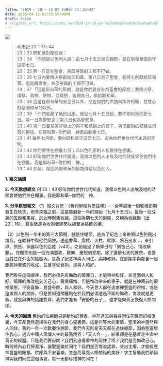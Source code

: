 ```yaml
---
title: "2019 – 10 – 18 QT 利未記 23：33~44"
date: 2025-04-12T01:59:56+0800
draft: false
# original_url: https://cmtc.tw/2019-10-18-qt-%e5%88%a9%e6%9c%aa%e8%a8%98-23%ef%bc%9a3344
---
```


![](/images/qt.jpg)
> 利未記 23：33\~44  
> 23：33 耶和華對摩西說：  
> 23：34 「你曉諭以色列人說：這七月十五日是住棚節，要在耶和華面前守這節七日。  
> 23：35 第一日當有聖會，甚麼勞碌的工都不可做。  
> 23：36 七日內要將火祭獻給耶和華。第八日當守聖會，要將火祭獻給耶和華。這是嚴肅會，甚麼勞碌的工都不可做。  
> 23：37 「這是耶和華的節期，就是你們要宣告為聖會的節期；要將火祭、燔祭、素祭、祭物，並奠祭，各歸各日，獻給耶和華。  
> 23：38 這是在耶和華的安息日以外，又在你們的供物和所許的願，並甘心獻給耶和華的以外。  
> 23：39 「你們收藏了地的出產，就從七月十五日起，要守耶和華的節七日。第一日為聖安息；第八日也為聖安息。  
> 23：40 第一日要拿美好樹上的果子和棕樹上的枝子，與茂密樹的枝條並河旁的柳枝，在耶和華─你們的　神面前歡樂七日。  
> 23：41 每年七月間，要向耶和華守這節七日。這為你們世世代代永遠的定例。  
> 23：42 你們要住在棚裏七日；凡以色列家的人都要住在棚裏，  
> 23：43 好叫你們世世代代知道，我領以色列人出埃及地的時候曾使他們住在棚裏。我是耶和華─你們的　神。」  
> 23：44 於是，摩西將耶和華的節期傳給以色列人。

**1. 經文誦讀**

**2.  今天默想經文**
利 23：43 好叫你們世世代代知道，我領以色列人出埃及地的時候曾使他們住在棚裏。我是耶和華─你們的　神。

**3. 分享默想經文**
（1）經文背景：《舊約聖經背景註釋》──全年最後一個收穫節期發生在秋天，雨季來臨之前，這是農曆新一年的開始（七月十五日）。最後一批成熟的五穀和果實，於此時聚集收藏。這個為期七天的節期，又稱為收藏節（出23：16），其象徵是為收割者建築以綠葉為裝飾的棚。

（2）以色列一年中的第三大節期，就是住棚節，是為了紀念上帝帶領以色列民出埃及，在曠野中與他們同住。透過會幕、雲柱、火柱、嗎哪、磐石出水…，來引導、供應、保護以色列百姓（v43）。之前經過了贖罪日的「刻苦己心、悔改贖罪」，住棚節則是一個充滿豐收、歡樂、慶祝的節期。除了連續七天的獻祭，也要百姓住在外面的帳棚內，是為了紀念神與人同住，與神和好。在節期中與鄰舍一起慶祝神豐盛的收成，並且享受食物，是與人和好。

我們看見這個順序，我們必須先有悔改的贖罪日，才能與神和好，並進而與人和好。贖罪的悔改是刻苦己心，憂傷痛悔。但是悔改帶來的果子，就是在神面前的蒙福蒙恩，平安喜樂，豐盛有餘，與人和好。今天世人都在追求神豐盛的祝福，或是追求與人的關係，但是要知道關鍵點在於我們必須透過不斷的悔改，悔改就是更新，就是與神的話語對齊，我們才能有「安舒的日子」，也才能夠真正恢復人際關係。

**4. 今天的回應**
舊約的住棚節只是新約的預表，神在過去與百姓同住在曠野的帳篷裏，今天卻竟然選擇住在我們的身心靈裏面，這是何等大的事情，聖潔的神竟然與人同住。舊約一年一次歡慶住棚節，我們今天則是天天都在過住棚節，因為聖靈居住我心。過去中國人常講人生的最高境界：「天人合一」，結果卻是在基督徒生命中真正的經歷。只是我們要自問？我們到底看重神的同住了嗎？我們是否悔改己心，時時將內心打掃潔淨，讓聖靈樂於同住？我們是否悔改認罪，交出主權，才能經歷神豐盛的賜福、供應與平安喜樂，並進而享受人際關係的美好！求主幫助我們珍惜神與我們同住這個事實，每一天都珍惜神的同在！
